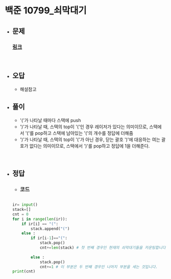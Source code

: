 # 백준 10799_쇠막대기

- ## 문제
    ### [링크](https://www.acmicpc.net/problem/10799)



<br>

- ## 오답
    - 해설참고

- ## 풀이
   - '('가 나타날 때마다 스택에 push
   - ')'가 나타날 때, 스택의 top이 '('인 경우 레이저가 있다는 의미이므로, 스택에서 '('를 pop하고 스택에 남아있는 '('의 개수를 정답에 더해줌
   - ')'가 나타날 때, 스택의 top이 '('가 아닌 경우, 닫는 괄호 ')'에 대응하는 여는 괄호가 없다는 의미이므로, 스택에서 ')'를 pop하고 정답에 1을 더해준다.


<br>


- ## 정답


   - ### 코드
    ```python

    ir= input()
    stack=[]
    cnt = 0
    for i in range(len(ir)):
        if ir[i] == "(":
            stack.append("(")
        else :
            if ir[i-1]=="(":
                stack.pop()
                cnt+=len(stack) # 첫 번째 경우인 현재의 쇠막대기들을 카운팅합니다.
                
            else :
                stack.pop()
                cnt+=1 # 이 부분은 두 번째 경우인 나머지 부분을 세는 것입니다.
    print(cnt)
